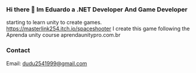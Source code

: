 ### Hi there 👋 Im Eduardo a .NET Developer And Game Developer
starting to learn unity to create games. <br>
https://masterlink254.itch.io/spaceshooter I create this game following the Aprenda unity course aprendaunitypro.com.br

### Contact
Email: dudu2541999@gmail.com

<!--
**Eduardo-Thais/Eduardo-Thais** is a ✨ _special_ ✨ repository because its `README.md` (this file) appears on your GitHub profile.

Here are some ideas to get you started:

- 🔭 I’m currently working on ...
- 🌱 I’m currently learning ...
- 👯 I’m looking to collaborate on ...
- 🤔 I’m looking for help with ...
- 💬 Ask me about ...
- 📫 How to reach me: ...
- 😄 Pronouns: ...
- ⚡ Fun fact: ...
-->
